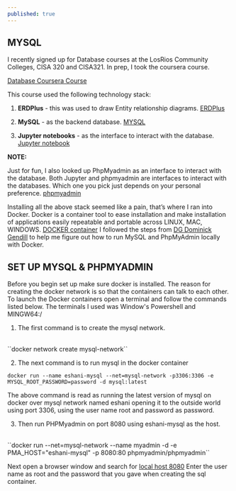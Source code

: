 ```yaml
---
published: true
---
```

## MYSQL

I recently signed up for Database courses at the LosRios Community Colleges, CISA 320 and CISA321.
In prep, I took the coursera course.

[Database Coursera Course](https://www.coursera.org/learn/analytics-mysql/lecture/wev1k/how-to-use-your-jupyter-account "Database Course")

This course used the following technology stack:

1. **ERDPlus** - this was used to draw Entity relationship diagrams. 
[ERDPlus](https://erdplus.com/standalone "ERDPlus")

2. **MySQL** - as the backend database.
[MYSQL](https://hub.docker.com/_/mysql "mysql")

3. **Jupyter notebooks** - as the interface to interact with the database.
[Jupyter notebook](https://jupyter-docker-stacks.readthedocs.io/en/latest/using/selecting.html "JUPYTER NOTEBOOK")


**NOTE:**

Just for fun, I also looked up PhpMyadmin as an interface to interact with the database. Both Jupyter and phpmyadmin are interfaces to interact with the databases. Which one you pick just depends on your personal preference. 
[phpmyadmin](https://hub.docker.com/r/phpmyadmin/phpmyadmin/ "phpmyadmin interface")


Installing all the above stack seemed like a pain, that’s where I ran into Docker. Docker is a container tool to ease installation and make installation of applications easily repeatable and portable across LINUX, MAC, WINDOWS.
[DOCKER container](https://www.docker.com/ "docker container")
I followed the steps from [DG Dominick Gendill](https://www.dgendill.com/posts/programming/2016-07-03-docker-mysql-notes.html  "DG Dominick Gendill") to help me figure out how to run MySQL and PhpMyAdmin locally with Docker.

## SET UP MYSQL & PHPMYADMIN

Before you begin set up make sure docker is installed.
The reason for creating the docker network is so that the containers can talk to each other.
To launch the Docker containers open a terminal and follow the commands listed below. The terminals I used was Window's Powershell and MINGW64:/

1. The first command is to create the mysql network.
<br>
``docker network create mysql-network``

2. The next command is to run mysql in the docker container 


``docker run --name eshani-mysql --net=mysql-network -p3306:3306 -e MYSQL_ROOT_PASSWORD=password -d mysql:latest``

The above command is read as running the latest version of mysql on docker over mysql network named eshani opening it to the outside world using port 3306, using the user name root and password as password. 

3. Then run PHPMyadmin on port 8080 using eshani-mysql as the host. 
<br>
``docker run --net=mysql-network --name myadmin -d -e PMA_HOST="eshani-mysql" -p 8080:80 phpmyadmin/phpmyadmin``

Next open a browser window and search for [local host 8080](http://localhost:8080/ "local host 8080")
Enter the user name as root and the password that you gave when creating the sql container.

